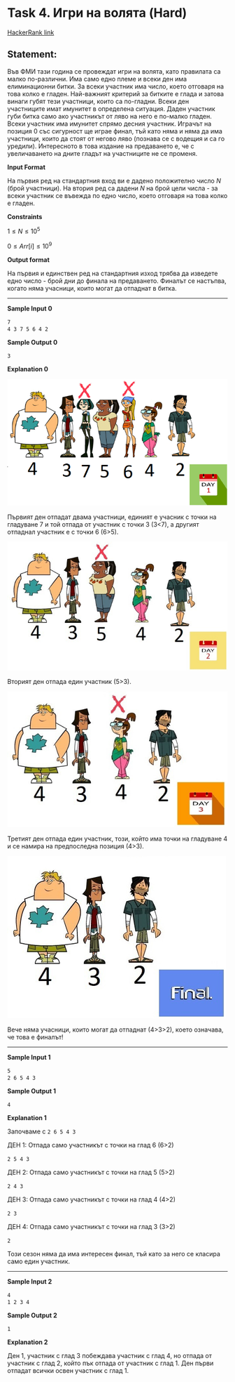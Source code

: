 # Task 4. Игри на волята (Hard)

[HackerRank link](<https://www.hackerrank.com/contests/sda-hw-5/challenges/challenge-3105>)

## Statement:

Във ФМИ тази година се провеждат игри на волята, като правилата са малко по-различни. Има само едно племе и всеки ден има елиминационни битки. За всеки участник има число, което отговаря на това колко е гладен. Най-важният критерий за битките е глада и затова винаги губят тези участници, които са по-гладни. Всеки ден участниците имат имунитет в определена ситуация. Даден участник губи битка само ако участникът от ляво на него е по-малко гладен. Всеки участник има имунитет спрямо десния участник. Играчът на позиция 0 със сигурност ще играе финал, тъй като няма и няма да има участници, които да стоят от негово ляво (познава се с водещия и са го уредили). Интересното в това издание на предаването е, че с увеличаването на дните гладът на участниците не се променя.

**Input Format**

На първия ред на стандартния вход ви е дадено положително число $N$ (брой участници). На втория ред са дадени $N$ на брой цели числа - за всеки участник се въвежда по едно число, което отговаря на това колко е гладен.

**Constraints**

$1\le N\le 10^5$

$0\le Arr[i]\le 10^9$

**Output format**

На първия и единствен ред на стандартния изход трябва да изведете едно число - брой дни до финала на предаването. Финалът се настъпва, когато няма учасници, които могат да отпаднат в битка.

---

**Sample Input 0**

```
7
4 3 7 5 6 4 2 
```

**Sample Output 0**

```
3
```

**Explanation 0**

![day1](../../assets/h5-1-image1.png)

Първият ден отпадат двама участници, единият е учасник с точки на гладуване 7 и той отпада от участник с точки 3 (3<7), а другият отпаднал участник е с точки 6 (6>5).

![day1](../../assets/h5-1-image2.jpg)

Вторият ден отпада един участник (5>3).

![day1](../../assets/h5-1-image3.jpg)

Третият ден отпада един участник, този, който има точки на гладуване 4 и се намира на предпоследна позиция (4>3).

![day1](../../assets/h5-1-image4.jpg)

Вече няма учасници, които могат да отпаднат (4>3>2), което означава, че това е финалът!

---

**Sample Input 1**

```
5
2 6 5 4 3 
```

**Sample Output 1**

```
4
```

**Explanation 1**

Започваме с `2 6 5 4 3` 

ДЕН 1: Отпада само участникът с точки на глад 6 (6>2) 

`2 5 4 3` 

ДЕН 2: Отпада само участникът с точки на глад 5 (5>2) 

`2 4 3` 

ДЕН 3: Отпада само участникът с точки на глад 4 (4>2) 

`2 3` 

ДЕН 4: Отпада само участникът с точки на глад 3 (3>2) 

`2` 

Този сезон няма да има интересен финал, тъй като за него се класира само един участник.

---

**Sample Input 2**

```
4
1 2 3 4
```

**Sample Output 2**

```
1
```

**Explanation 2**

Ден 1, участник с глад 3 побеждава участник с глад 4, но отпада от участник с глад 2, който пък отпада от участник с глад 1. Ден първи отпадат всички освен участник с глад 1.
